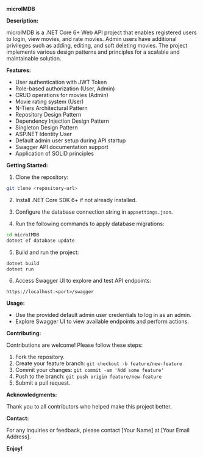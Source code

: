 **microIMDB**

**Description:**

microIMDB is a .NET Core 6+ Web API project that enables registered users to login, view movies, and rate movies. Admin users have additional privileges such as adding, editing, and soft deleting movies. The project implements various design patterns and principles for a scalable and maintainable solution.

**Features:**

- User authentication with JWT Token
- Role-based authorization (User, Admin)
- CRUD operations for movies (Admin)
- Movie rating system (User)
- N-Tiers Architectural Pattern
- Repository Design Pattern
- Dependency Injection Design Pattern
- Singleton Design Pattern
- ASP.NET Identity User
- Default admin user setup during API startup
- Swagger API documentation support
- Application of SOLID principles

**Getting Started:**

1. Clone the repository:

```bash
git clone <repository-url>
```

2. Install .NET Core SDK 6+ if not already installed.

3. Configure the database connection string in `appsettings.json`.

4. Run the following commands to apply database migrations:

```bash
cd microIMDB
dotnet ef database update
```

5. Build and run the project:

```bash
dotnet build
dotnet run
```

6. Access Swagger UI to explore and test API endpoints:

```
https://localhost:<port>/swagger
```

**Usage:**

- Use the provided default admin user credentials to log in as an admin.
- Explore Swagger UI to view available endpoints and perform actions.

**Contributing:**

Contributions are welcome! Please follow these steps:

1. Fork the repository.
2. Create your feature branch: `git checkout -b feature/new-feature`
3. Commit your changes: `git commit -am 'Add some feature'`
4. Push to the branch: `git push origin feature/new-feature`
5. Submit a pull request.



**Acknowledgments:**

Thank you to all contributors who helped make this project better.

**Contact:**

For any inquiries or feedback, please contact [Your Name] at [Your Email Address].

**Enjoy!**
